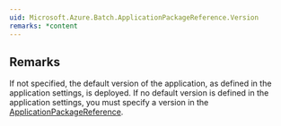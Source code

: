 ```yaml
---  
uid: Microsoft.Azure.Batch.ApplicationPackageReference.Version  
remarks: *content  
---  
```

  
## Remarks  
 If not specified, the default version of the application, as defined in the application settings, is deployed.              If no default version is defined in the application settings, you must specify a version in the [ApplicationPackageReference](assetId:///T:Microsoft.Azure.Batch.ApplicationPackageReference?qualifyHint=False&autoUpgrade=True).